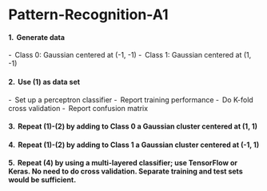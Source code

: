 # Pattern-Recognition-A1


#### 1.  Generate data
-  Class 0: Gaussian centered at (-1, -1)
-  Class 1: Gaussian centered at (1, -1)
#### 2.  Use (1) as data set
-  Set up a perceptron classifier
-  Report training performance
-  Do K-fold cross validation
-  Report confusion matrix
#### 3.  Repeat (1)-(2) by adding to Class 0 a Gaussian cluster centered at (1, 1)
#### 4.  Repeat (1)-(2) by adding to Class 1 a Gaussian cluster centered at (-1, 1)
#### 5.  Repeat (4) by using a multi-layered classifier; use TensorFlow or Keras. No need to do cross validation. Separate training and test sets would be sufficient.
